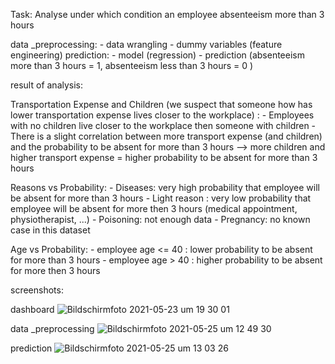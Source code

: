 Task: Analyse under which condition an employee absenteeism more than 3 hours

data _preprocessing:
	- data wrangling
	- dummy variables (feature engineering)
prediction:
	- model (regression)
	- prediction (absenteeism more than 3 hours = 1, absenteeism less than 3 hours = 0 )

   
result of analysis:

Transportation Expense and Children (we suspect that someone how has lower transportation expense lives closer to the workplace) :
	- Employees with no children live closer to the workplace then someone with children
	- There is a slight correlation between more transport expense (and children) and the probability to be absent for more than 3 hours
	--> more children and higher transport expense = higher probability to be absent for more than 3 hours
	
Reasons vs Probability:
	- Diseases: very high probability that employee will be absent for more than 3 hours
	- Light reason : very low probability that employee will be absent for more then 3 hours (medical appointment, physiotherapist, ...)
	- Poisoning: not enough data
	- Pregnancy: no known case in this dataset 
	
Age vs Probability:
	- employee age <= 40 : lower probability to be absent for more than 3 hours
	- employee age > 40 : higher probability to be absent for more then 3 hours
	 
screenshots:

dashboard
![Bildschirmfoto 2021-05-23 um 19 30 01](https://user-images.githubusercontent.com/76050281/119494059-2d096580-bd61-11eb-856d-0ca4f3f59986.png)

data _preprocessing
![Bildschirmfoto 2021-05-25 um 12 49 30](https://user-images.githubusercontent.com/76050281/119494096-3561a080-bd61-11eb-900e-ddd65c5cab77.png)

prediction
![Bildschirmfoto 2021-05-25 um 13 03 26](https://user-images.githubusercontent.com/76050281/119494116-3abeeb00-bd61-11eb-88a3-075a48914d71.png)
